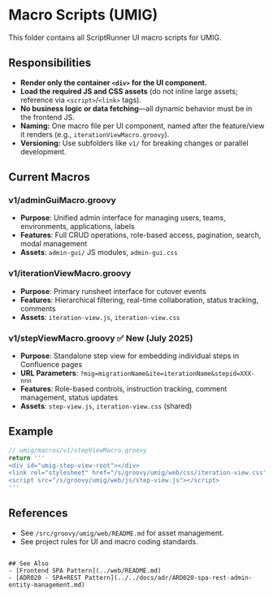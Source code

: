 # Macro Scripts (UMIG)

This folder contains all ScriptRunner UI macro scripts for UMIG.

## Responsibilities
- **Render only the container `<div>` for the UI component.**
- **Load the required JS and CSS assets** (do not inline large assets; reference via `<script>`/`<link>` tags).
- **No business logic or data fetching**—all dynamic behavior must be in the frontend JS.
- **Naming:** One macro file per UI component, named after the feature/view it renders (e.g., `iterationViewMacro.groovy`).
- **Versioning:** Use subfolders like `v1/` for breaking changes or parallel development.

## Current Macros

### v1/adminGuiMacro.groovy
- **Purpose**: Unified admin interface for managing users, teams, environments, applications, labels
- **Features**: Full CRUD operations, role-based access, pagination, search, modal management
- **Assets**: `admin-gui/` JS modules, `admin-gui.css`

### v1/iterationViewMacro.groovy
- **Purpose**: Primary runsheet interface for cutover events
- **Features**: Hierarchical filtering, real-time collaboration, status tracking, comments
- **Assets**: `iteration-view.js`, `iteration-view.css`

### v1/stepViewMacro.groovy ✅ New (July 2025)
- **Purpose**: Standalone step view for embedding individual steps in Confluence pages
- **URL Parameters**: `?mig=migrationName&ite=iterationName&stepid=XXX-nnn`
- **Features**: Role-based controls, instruction tracking, comment management, status updates
- **Assets**: `step-view.js`, `iteration-view.css` (shared)

## Example
```groovy
// umig/macros/v1/stepViewMacro.groovy
return '''
<div id="umig-step-view-root"></div>
<link rel="stylesheet" href="/s/groovy/umig/web/css/iteration-view.css">
<script src="/s/groovy/umig/web/js/step-view.js"></script>
'''
```

## References
- See `/src/groovy/umig/web/README.md` for asset management.
- See project rules for UI and macro coding standards.
```

## See Also
- [Frontend SPA Pattern](../web/README.md)
- [ADR020 - SPA+REST Pattern](../../docs/adr/ARD020-spa-rest-admin-entity-management.md)

